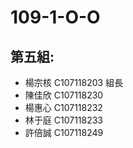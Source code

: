 # 109-1-O-O

## 第五組:
  - 楊宗核 C107118203 組長  
  - 陳佳欣 C107118230
  - 楊惠心 C107118232 
  - 林于庭 C107118233
  - 許倍誠 C107118249
